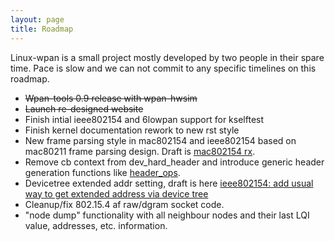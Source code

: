 ```yaml
---
layout: page
title: Roadmap
---
```


Linux-wpan is a small project mostly developed by two people in their spare
time. Pace is slow and we can not commit to any specific timelines on this
roadmap.

* ~~Wpan-tools 0.9 release with wpan-hwsim~~
* ~~Launch re-designed website~~
* Finish intial ieee802154 and 6lowpan support for kselftest
* Finish kernel documentation rework to new rst style
* New frame parsing style in mac802154 and ieee802154 based on mac80211 frame parsing design. Draft is [mac802154 rx](https://github.com/linux-wpan/linux-wpan-next/blob/wpan_rework_rfc/net/mac802154/rx.c).
* Remove cb context from dev\_hard\_header and introduce generic header generation functions like [header_ops](https://github.com/linux-wpan/linux-wpan-next/blob/wpan_rework_rfc/net/ieee802154/header_ops.c#L80).
* Devicetree extended addr setting, draft is here [ieee802154: add usual way to get extended address via device tree](http://www.spinics.net/lists/linux-wpan/msg01503.html)
* Cleanup/fix 802.15.4 af raw/dgram socket code.
* "node dump" functionality with all neighbour nodes and their last LQI value, addresses, etc. information.
